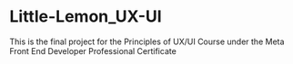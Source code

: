 # Little-Lemon_UX-UI

This is the final project for the Principles of UX/UI Course under the Meta Front End Developer Professional Certificate
